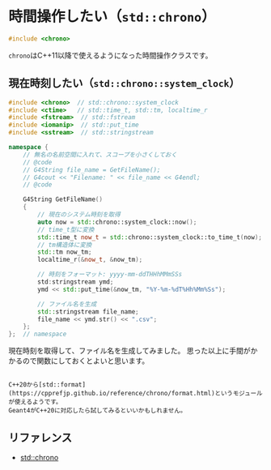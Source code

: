 # 時間操作したい（``std::chrono``）

```cpp
#include <chrono>
```

``chrono``はC++11以降で使えるようになった時間操作クラスです。

## 現在時刻したい（``std::chrono::system_clock``）

```cpp
#include <chrono>  // std::chrono::system_clock
#include <ctime>   // std::time_t, std::tm, localtime_r
#include <fstream>  // std::fstream
#include <iomanip>  // std::put_time
#include <sstream>  // std::stringstream

namespace {
    // 無名の名前空間に入れて、スコープを小さくしておく
    // @code
    // G4String file_name = GetFileName();
    // G4cout << "Filename: " << file_name << G4endl;
    // @code

    G4String GetFileName()
    {
        // 現在のシステム時刻を取得
        auto now = std::chrono::system_clock::now();
        // time_t型に変換
        std::time_t now_t = std::chrono::system_clock::to_time_t(now);
        // tm構造体に変換
        std::tm now_tm;
        localtime_r(&now_t, &now_tm);

        // 時刻をフォーマット: yyyy-mm-ddTHHhMMmSSs
        std:stringstream ymd;
        ymd << std::put_time(&now_tm, "%Y-%m-%dT%Hh%Mm%Ss");

        // ファイル名を生成
        std::stringstream file_name;
        file_name << ymd.str() << ".csv";
    };
};  // namespace
```

現在時刻を取得して、ファイル名を生成してみました。
思った以上に手間がかかるので関数にしておくとよいと思います。

```{note}

C++20から[std::format](https://cpprefjp.github.io/reference/chrono/format.html)というモジュールが使えるようです。
Geant4がC++20に対応したら試してみるといいかもしれません。

```

## リファレンス

- [std::chrono](https://cpprefjp.github.io/reference/chrono.html)
